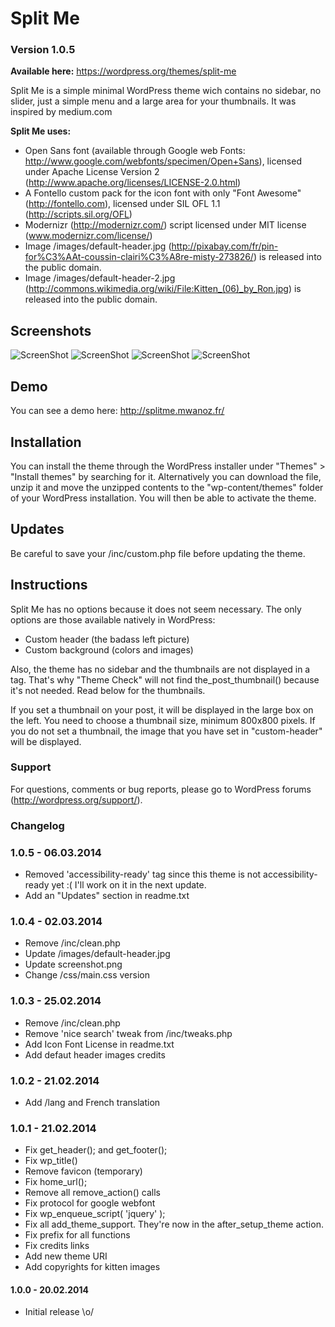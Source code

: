 Split Me
========

### Version 1.0.5

**Available here:** https://wordpress.org/themes/split-me

Split Me is a simple minimal WordPress theme wich contains no sidebar, no slider, just a simple menu and a large area for your thumbnails. It was inspired by medium.com

**Split Me uses:**
* Open Sans font (available through Google web Fonts: http://www.google.com/webfonts/specimen/Open+Sans), licensed under Apache License Version 2 (http://www.apache.org/licenses/LICENSE-2.0.html)
* A Fontello custom pack for the icon font with only "Font Awesome" (http://fontello.com), licensed under SIL OFL 1.1 (http://scripts.sil.org/OFL)
* Modernizr (http://modernizr.com/) script licensed under MIT license (www.modernizr.com/license/)
* Image /images/default-header.jpg (http://pixabay.com/fr/pin-for%C3%AAt-coussin-clairi%C3%A8re-misty-273826/) is released into the public domain.
* Image /images/default-header-2.jpg (http://commons.wikimedia.org/wiki/File:Kitten_(06)_by_Ron.jpg) is released into the public domain.

## Screenshots

![ScreenShot](https://raw2.github.com/Manoz/split-me/master/screenshots/screen-1.png)
![ScreenShot](https://raw2.github.com/Manoz/split-me/master/screenshots/screen-2.png)
![ScreenShot](https://raw2.github.com/Manoz/split-me/master/screenshots/screen-3.png)
![ScreenShot](https://raw2.github.com/Manoz/split-me/master/screenshots/screen-4.png)

## Demo

You can see a demo here: http://splitme.mwanoz.fr/

## Installation

You can install the theme through the WordPress installer under "Themes" > "Install themes" by searching for it.
Alternatively you can download the file, unzip it and move the unzipped contents to the "wp-content/themes" folder
of your WordPress installation. You will then be able to activate the theme.

## Updates 

Be careful to save your /inc/custom.php file before updating the theme.

## Instructions

Split Me has no options because it does not seem necessary.
The only options are those available natively in WordPress:
* Custom header (the badass left picture)
* Custom background (colors and images)

Also, the theme has no sidebar and the thumbnails are not displayed in a <img> tag. That's why "Theme Check" will not find the_post_thumbnail() because it's not needed. Read below for the thumbnails.

If you set a thumbnail on your post, it will be displayed in the large box on the left. You need to choose a thumbnail size, minimum 800x800 pixels. 
If you do not set a thumbnail, the image that you have set in "custom-header" will be displayed.

### Support

For questions, comments or bug reports, please go to WordPress forums (http://wordpress.org/support/).

### Changelog

### 1.0.5 - 06.03.2014
* Removed 'accessibility-ready' tag since this theme is not accessibility-ready yet :( I'll work on it in the next update.
* Add an "Updates" section in readme.txt

### 1.0.4 - 02.03.2014
* Remove /inc/clean.php
* Update /images/default-header.jpg
* Update screenshot.png
* Change /css/main.css version

### 1.0.3 - 25.02.2014
* Remove /inc/clean.php
* Remove 'nice search' tweak from /inc/tweaks.php
* Add Icon Font License in readme.txt
* Add defaut header images credits

### 1.0.2 - 21.02.2014
* Add /lang and French translation

### 1.0.1 - 21.02.2014
* Fix get_header(); and get_footer();
* Fix wp_title()
* Remove favicon (temporary)
* Fix home_url();
* Remove all remove_action() calls
* Fix protocol for google webfont
* Fix wp_enqueue_script( 'jquery' );
* Fix all add_theme_support. They're now in the after_setup_theme action.
* Fix prefix for all functions
* Fix credits links
* Add new theme URI
* Add copyrights for kitten images

#### 1.0.0 - 20.02.2014
* Initial release \o/
